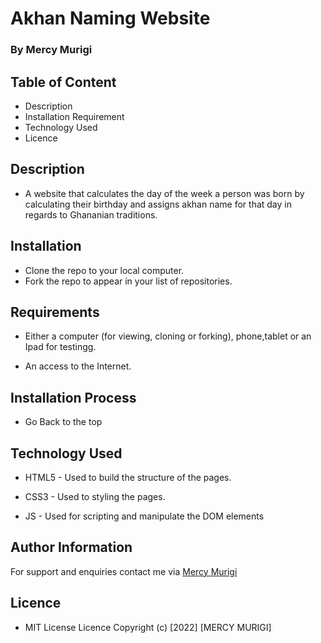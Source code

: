 # Akhan Naming Website
### By Mercy Murigi
## Table of Content
 + Description
 + Installation Requirement
 + Technology Used
 + Licence
## Description
+ A website that calculates the day of the week a person was born by calculating their birthday and assigns akhan name for that day in regards to Ghananian traditions.

## Installation
* Clone the repo to your local computer.
* Fork the repo to appear in your list of repositories.
## Requirements
+ Either a computer (for viewing, cloning or forking), phone,tablet or an Ipad for testingg.

+ An access to the Internet.

## Installation Process
  + Go Back to the top

## Technology Used
* HTML5 - Used to build the structure of the pages.

* CSS3 - Used to styling the pages.

* JS - Used for scripting and manipulate the DOM elements
## Author Information
   For support and enquiries contact me via
   [Mercy Murigi](https://app.slack.com/client/T0101L740P4/C02TTF7MR8D/user_profile/U02TWDE402E)


## Licence
+ MIT License Licence Copyright (c) [2022] [MERCY MURIGI]